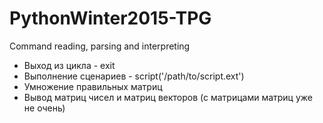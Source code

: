 # PythonWinter2015-TPG
Command reading, parsing and interpreting

* Выход из цикла - exit
* Выполнение сценариев - script('/path/to/script.ext')
* Умножение правильных матриц
* Вывод матриц чисел и матриц векторов (с матрицами матриц уже не очень)

